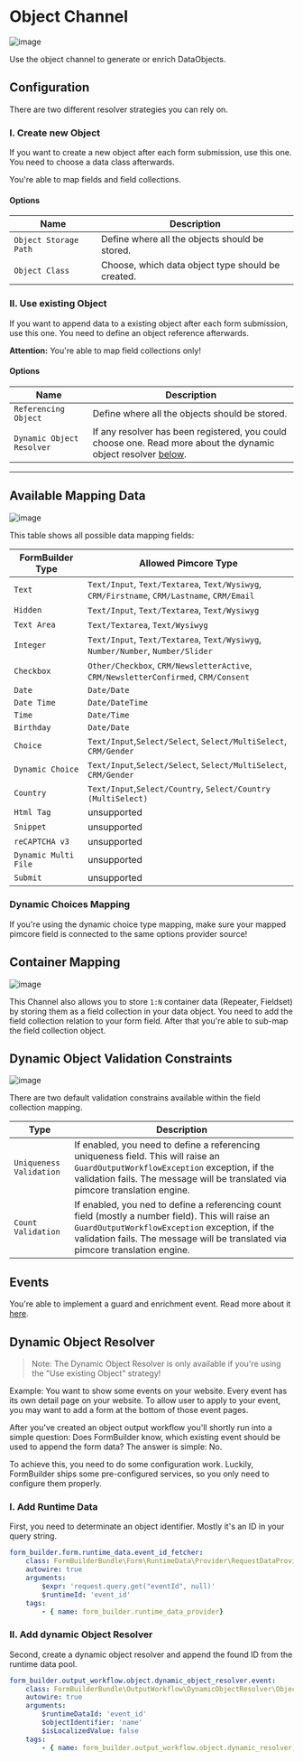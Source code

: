 # Object Channel

![image](https://user-images.githubusercontent.com/700119/77756495-91cb1200-702f-11ea-83b5-e05ba5716be5.png)

Use the object channel to generate or enrich DataObjects.

## Configuration 
There are two different resolver strategies you can rely on.

### I. Create new Object
If you want to create a new object after each form submission, use this one. 
You need to choose a data class afterwards.

You're able to map fields and field collections.

#### Options

| Name                  | Description                                                    |
|-----------------------|----------------------------------------------------------------|
| `Object Storage Path`  | Define where all the objects should be stored.                |
| `Object Class`         | Choose, which data object type should be created.             |


### II. Use existing Object
If you want to append data to a existing object after each form submission, use this one.
You need to define an object reference afterwards.

**Attention:** You're able to map field collections only!

#### Options

| Name                      | Description                                                    |
|---------------------------|----------------------------------------------------------------|
| `Referencing Object`      | Define where all the objects should be stored.                 |
| `Dynamic Object Resolver` | If any resolver has been registered, you could choose one. Read more about the dynamic object resolver [below](./11_ObjectChannel.md#dynamic-object-resolver). |

***

## Available Mapping Data

![image](https://user-images.githubusercontent.com/700119/77777088-4f193200-704f-11ea-8d1b-168955d568f7.png)

This table shows all possible data mapping fields:

| FormBuilder Type | Allowed Pimcore Type                                           |
|------------------|----------------------------------------------------------------|
| `Text`           | `Text/Input`, `Text/Textarea`, `Text/Wysiwyg`, `CRM/Firstname`, `CRM/Lastname`, `CRM/Email` |
| `Hidden`         | `Text/Input`, `Text/Textarea`, `Text/Wysiwyg`                  |
| `Text Area`      | `Text/Textarea`, `Text/Wysiwyg`                                |
| `Integer`        | `Text/Input`, `Text/Textarea`, `Text/Wysiwyg`, `Number/Number`, `Number/Slider` |
| `Checkbox`       | `Other/Checkbox`, `CRM/NewsletterActive`, `CRM/NewsletterConfirmed`, `CRM/Consent` |
| `Date`           | `Date/Date`                                                    |
| `Date Time`      | `Date/DateTime`                                                |
| `Time`           | `Date/Time`                                                    |
| `Birthday`       | `Date/Date`                                                    | 
| `Choice`         | `Text/Input`,`Select/Select`, `Select/MultiSelect`, `CRM/Gender` |
| `Dynamic Choice` | `Text/Input`,`Select/Select`, `Select/MultiSelect`, `CRM/Gender` |
| `Country`        | `Text/Input`,`Select/Country`, `Select/Country (MultiSelect)`  |
| `Html Tag` | unsupported                |
| `Snippet` | unsupported                 |
| `reCAPTCHA v3` | unsupported            |
| `Dynamic Multi File` | unsupported      |
| `Submit` | unsupported                  |

### Dynamic Choices Mapping
If you're using the dynamic choice type mapping, make sure your mapped pimcore field is connected to the same options provider source! 

## Container Mapping
![image](https://user-images.githubusercontent.com/700119/77777525-fdbd7280-704f-11ea-9480-e89ac1c66edd.png)

This Channel also allows you to store `1:N` container data (Repeater, Fieldset) by storing them as a field collection in your data object.
You need to add the field collection relation to your form field. After that you're able to sub-map the field collection object.

## Dynamic Object Validation Constraints
![image](https://user-images.githubusercontent.com/700119/77961315-f3160e00-72d9-11ea-9d2d-5791e85e17b2.png)

There are two default validation constrains available within the field collection mapping.

| Type | Description  |
|------|--------------|
| `Uniqueness Validation` | If enabled, you need to define a referencing uniqueness field. This will raise an `GuardOutputWorkflowException` exception, if the validation fails. The message will be translated via pimcore translation engine. |
| `Count Validation` | If enabled, you ned to define a referencing count field (mostly a number field). This will raise an `GuardOutputWorkflowException` exception, if the validation fails. The message will be translated via pimcore translation engine. |

## Events
You're able to implement a guard and enrichment event. Read more about it [here](./30_Events.md).

## Dynamic Object Resolver

> Note: The Dynamic Object Resolver is only available if you're using the "Use existing Object" strategy!

Example: You want to show some events on your website. Every event has its own detail page on your website. To allow user to apply to your event, you may want to add a form at the bottom of those event pages.

After you've created an object output workflow you'll shortly run into a simple question: Does FormBuilder know, which existing event should be used to append the form data? 
The answer is simple: No. 

To achieve this, you need to do some configuration work. Luckily, FormBuilder ships some pre-configured services, so you only need to configure them properly.

### I. Add Runtime Data   
First, you need to determinate an object identifier. Mostly it's an ID in your query string.

```yaml
form_builder.form.runtime_data.event_id_fetcher:
    class: FormBuilderBundle\Form\RuntimeData\Provider\RequestDataProvider
    autowire: true
    arguments:
        $expr: 'request.query.get("eventId", null)'
        $runtimeId: 'event_id'
    tags:
        - { name: form_builder.runtime_data_provider}
```

### II. Add dynamic Object Resolver
Second, create a dynamic object resolver and append the found ID from the runtime data pool.

```yaml
form_builder.output_workflow.object.dynamic_object_resolver.event:
    class: FormBuilderBundle\OutputWorkflow\DynamicObjectResolver\ObjectByRuntimeDataResolver
    autowire: true
    arguments:
        $runtimeDataId: 'event_id'
        $objectIdentifier: 'name'
        $isLocalizedValue: false
    tags:
        - { name: form_builder.output_workflow.object.dynamic_resolver, identifier: 'event', label: 'My Event Object Resolver'}
```